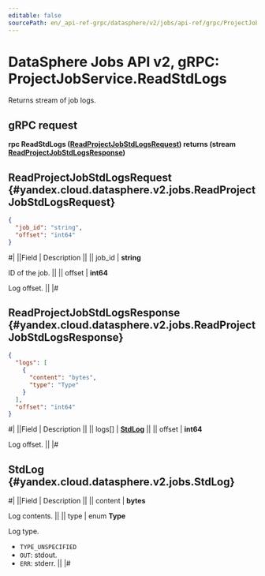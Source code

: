 ```yaml
---
editable: false
sourcePath: en/_api-ref-grpc/datasphere/v2/jobs/api-ref/grpc/ProjectJob/readStdLogs.md
---
```


# DataSphere Jobs API v2, gRPC: ProjectJobService.ReadStdLogs

Returns stream of job logs.

## gRPC request

**rpc ReadStdLogs ([ReadProjectJobStdLogsRequest](#yandex.cloud.datasphere.v2.jobs.ReadProjectJobStdLogsRequest)) returns (stream [ReadProjectJobStdLogsResponse](#yandex.cloud.datasphere.v2.jobs.ReadProjectJobStdLogsResponse))**

## ReadProjectJobStdLogsRequest {#yandex.cloud.datasphere.v2.jobs.ReadProjectJobStdLogsRequest}

```json
{
  "job_id": "string",
  "offset": "int64"
}
```

#|
||Field | Description ||
|| job_id | **string**

ID of the job. ||
|| offset | **int64**

Log offset. ||
|#

## ReadProjectJobStdLogsResponse {#yandex.cloud.datasphere.v2.jobs.ReadProjectJobStdLogsResponse}

```json
{
  "logs": [
    {
      "content": "bytes",
      "type": "Type"
    }
  ],
  "offset": "int64"
}
```

#|
||Field | Description ||
|| logs[] | **[StdLog](#yandex.cloud.datasphere.v2.jobs.StdLog)** ||
|| offset | **int64**

Log offset. ||
|#

## StdLog {#yandex.cloud.datasphere.v2.jobs.StdLog}

#|
||Field | Description ||
|| content | **bytes**

Log contents. ||
|| type | enum **Type**

Log type.

- `TYPE_UNSPECIFIED`
- `OUT`: stdout.
- `ERR`: stderr. ||
|#